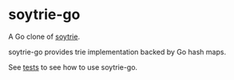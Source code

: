 # soytrie-go

A Go clone of [soytrie](https://github.com/soyart/soytrie).

soytrie-go provides trie implementation backed by Go hash maps.

See [tests](./soytrie_test.go) to see how to use soytrie-go.

